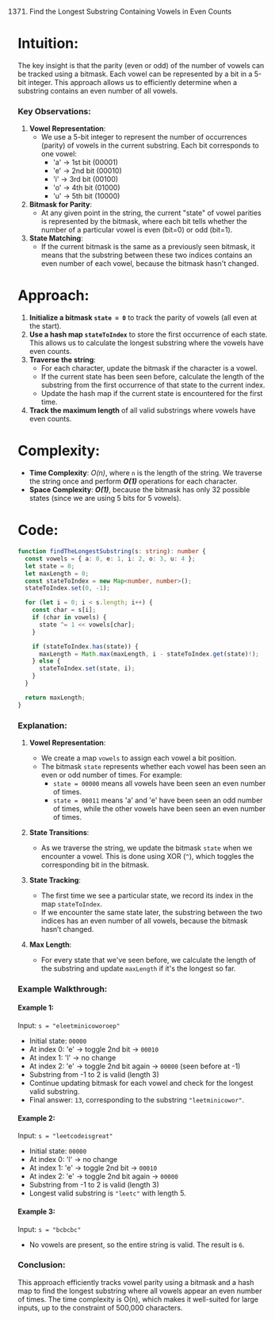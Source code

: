 1371. Find the Longest Substring Containing Vowels in Even Counts

# Intuition:

The key insight is that the parity (even or odd) of the number of vowels can be tracked using a bitmask. Each vowel can be represented by a bit in a 5-bit integer. This approach allows us to efficiently determine when a substring contains an even number of all vowels.

### Key Observations:

1. **Vowel Representation**:
   - We use a 5-bit integer to represent the number of occurrences (parity) of vowels in the current substring. Each bit corresponds to one vowel:
     - 'a' -> 1st bit (00001)
     - 'e' -> 2nd bit (00010)
     - 'i' -> 3rd bit (00100)
     - 'o' -> 4th bit (01000)
     - 'u' -> 5th bit (10000)
2. **Bitmask for Parity**:
   - At any given point in the string, the current "state" of vowel parities is represented by the bitmask, where each bit tells whether the number of a particular vowel is even (bit=0) or odd (bit=1).
3. **State Matching**:
   - If the current bitmask is the same as a previously seen bitmask, it means that the substring between these two indices contains an even number of each vowel, because the bitmask hasn't changed.

# Approach:

1. **Initialize a bitmask `state = 0`** to track the parity of vowels (all even at the start).
2. **Use a hash map `stateToIndex`** to store the first occurrence of each state. This allows us to calculate the longest substring where the vowels have even counts.
3. **Traverse the string**:
   - For each character, update the bitmask if the character is a vowel.
   - If the current state has been seen before, calculate the length of the substring from the first occurrence of that state to the current index.
   - Update the hash map if the current state is encountered for the first time.
4. **Track the maximum length** of all valid substrings where vowels have even counts.

# Complexity:

- **Time Complexity**: _O(n)_, where `n` is the length of the string. We traverse the string once and perform **_O(1)_** operations for each character.
- **Space Complexity**: **_O(1)_**, because the bitmask has only 32 possible states (since we are using 5 bits for 5 vowels).

# Code:

```typescript
function findTheLongestSubstring(s: string): number {
  const vowels = { a: 0, e: 1, i: 2, o: 3, u: 4 };
  let state = 0;
  let maxLength = 0;
  const stateToIndex = new Map<number, number>();
  stateToIndex.set(0, -1);

  for (let i = 0; i < s.length; i++) {
    const char = s[i];
    if (char in vowels) {
      state ^= 1 << vowels[char];
    }

    if (stateToIndex.has(state)) {
      maxLength = Math.max(maxLength, i - stateToIndex.get(state)!);
    } else {
      stateToIndex.set(state, i);
    }
  }

  return maxLength;
}
```

### Explanation:

1. **Vowel Representation**:

   - We create a map `vowels` to assign each vowel a bit position.
   - The bitmask `state` represents whether each vowel has been seen an even or odd number of times. For example:
     - `state = 00000` means all vowels have been seen an even number of times.
     - `state = 00011` means 'a' and 'e' have been seen an odd number of times, while the other vowels have been seen an even number of times.

2. **State Transitions**:

   - As we traverse the string, we update the bitmask `state` when we encounter a vowel. This is done using XOR (`^`), which toggles the corresponding bit in the bitmask.

3. **State Tracking**:

   - The first time we see a particular state, we record its index in the map `stateToIndex`.
   - If we encounter the same state later, the substring between the two indices has an even number of all vowels, because the bitmask hasn’t changed.

4. **Max Length**:
   - For every state that we've seen before, we calculate the length of the substring and update `maxLength` if it's the longest so far.

### Example Walkthrough:

#### Example 1:

Input: `s = "eleetminicoworoep"`

- Initial state: `00000`
- At index 0: 'e' -> toggle 2nd bit -> `00010`
- At index 1: 'l' -> no change
- At index 2: 'e' -> toggle 2nd bit again -> `00000` (seen before at -1)
- Substring from -1 to 2 is valid (length 3)
- Continue updating bitmask for each vowel and check for the longest valid substring.
- Final answer: `13`, corresponding to the substring `"leetminicowor"`.

#### Example 2:

Input: `s = "leetcodeisgreat"`

- Initial state: `00000`
- At index 0: 'l' -> no change
- At index 1: 'e' -> toggle 2nd bit -> `00010`
- At index 2: 'e' -> toggle 2nd bit again -> `00000`
- Substring from -1 to 2 is valid (length 3)
- Longest valid substring is `"leetc"` with length 5.

#### Example 3:

Input: `s = "bcbcbc"`

- No vowels are present, so the entire string is valid. The result is `6`.

### Conclusion:

This approach efficiently tracks vowel parity using a bitmask and a hash map to find the longest substring where all vowels appear an even number of times. The time complexity is O(n), which makes it well-suited for large inputs, up to the constraint of 500,000 characters.
